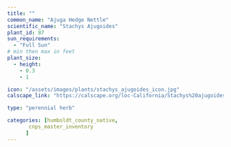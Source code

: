 ```yaml
---
title: ""
common_name: "Ajuga Hedge Nettle"
scientific_name: "Stachys Ajugoides"
plant_id: 87
sun_requirements:
  - "Full Sun"
# min then max in feet
plant_size:
  - height: 
    - 0.3
    - 1

icon: "/assets/images/plants/stachys_ajugoides_icon.jpg" 
calscape_link: "https://calscape.org/loc-California/Stachys%20ajugoides(%20)"

type: "perennial herb"

categories: [humboldt_county_native,
       cnps_master_inventory
      ]
---
```


